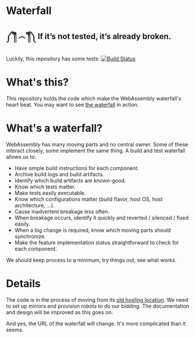 # Waterfall

## ༼ ༎ຶ ෴ ༎ຶ༽ If it’s not tested, it’s already broken.

Luckily, this repository has some tests: [![Build Status](https://travis-ci.org/WebAssembly/waterfall.svg?branch=master)](https://travis-ci.org/WebAssembly/waterfall)

# What's this?

This repository holds the code which make the WebAssembly waterfall's heart
beat. You may want to see [the waterfall][] in action.

  [the waterfall]: https://build.chromium.org/p/client.wasm.llvm/console

# What's a waterfall?

WebAssembly has many moving parts and no central owner. Some of these interact
closely, some implement the same thing. A build and test waterfall allows us to:

* Have simple build instructions for each component.
* Archive build logs and build artifacts.
* Identify which build artifacts are known-good.
* Know which tests matter.
* Make tests easily executable.
* Know which configurations matter (build flavor, host OS, host architecture,
  ...).
* Cause inadvertent breakage less often.
* When breakage occurs, identify it quickly and reverted / silenced / fixed
  easily.
* When a big change is required, know which moving parts should synchronize.
* Make the feature implementation status straightforward to check for each
  component.

We should keep process to a minimum, try things out, see what works.

# Details

The code is in the process of moving from its [old hosting location][]. We need
to set up mirrors and provision robots to do our bidding. The documentation and
design will be improved as this goes on.

And yes, the URL of the waterfall will change. It's more complicated than it
seems.

  [old hosting location]: https://github.com/WebAssembly/experimental/tree/master/buildbot
